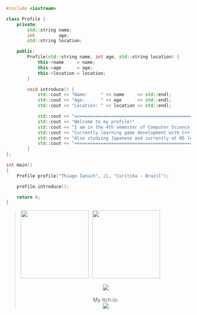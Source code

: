 ```c++
#include <iostream>

class Profile {
    private:
        std::string name;
        int         age;
        std::string location;

    public:
        Profile(std::string name, int age, std::string location) {
            this->name     = name;
            this->age      = age;
            this->location = location;
        }

        void introduce() {
            std::cout << "Name:     " << name     << std::endl;
            std::cout << "Age:      " << age      << std::endl;
            std::cout << "Location: " << location << std::endl;

            std::cout << "==================================================================================" << std::endl;
            std::cout << "Welcome to my profile!"                                                             << std::endl;
            std::cout << "I am in the 4th semester of Computer Science."                                      << std::endl;
            std::cout << "Currently learning game development with C++, using Unreal Engine, SFML and OpenGL" << std::endl;
            std::cout << "Also studying Japanese and currently at N5 level."                                  << std::endl;
            std::cout << "==================================================================================" << std::endl;
        }
};

int main()
{
    Profile profile("Thiago Ianuch", 21, "Curitiba - Brazil");

    profile.introduce();

    return 0;
}
```

<blockquote>
  <div align="center">
  <div style="display: flex; align-items: flex-start; gap: 10px;">
      <img height=185 align="center" src="https://github-readme-stats.vercel.app/api/top-langs/?username=ThiagoIanuch&langs_count=6&theme=codeSTACKr&layout=compact" />
      <img height=185 align="center" src="https://github-readme-stats.vercel.app/api?username=ThiagoIanuch&theme=codeSTACKr&show_icons=true" />
    </div>
    <br />
    <img src="https://komarev.com/ghpvc/?username=ThiagoIanuch&label=PROFILE+VIEWS&color=orange" />
    <br><br>
    My Itch.io:<br>
    <a href="https://thiagoianuch.itch.io"><img src="https://img.shields.io/badge/Itch-%23FF0B34.svg?style=for-the-badge&logo=Itch.io&logoColor=white"/></a>

  </div>
</blockquote>

